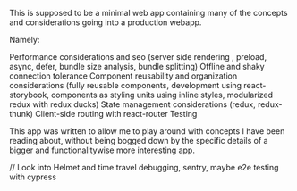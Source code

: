 This is supposed to be a minimal web app containing many of the concepts and considerations going into a production webapp. 

Namely:

Performance considerations and seo (server side rendering , preload, async, defer, bundle size analysis, bundle splitting)
Offline and shaky connection tolerance
Component reusability and organization considerations (fully reusable components, development using react-storybook, components as styling units using inline styles, modularized redux with redux ducks)
State management considerations (redux, redux-thunk)
Client-side routing with react-router
Testing 

This app was written to allow me to play around with concepts I have been reading about, without being bogged down by the specific details of a bigger and functionalitywise more interesting app.


// Look into Helmet and time travel debugging, sentry, maybe e2e testing with cypress